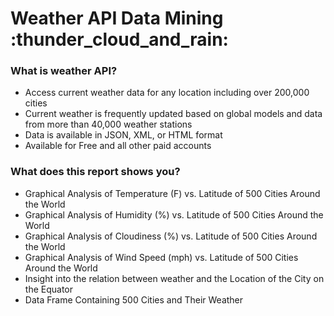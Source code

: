 # Weather API Data Mining :thunder_cloud_and_rain:



### What is weather API?

  - Access current weather data for any location including over 200,000 cities
  - Current weather is frequently updated based on global models and data from more than 40,000 weather stations
  - Data is available in JSON, XML, or HTML format
  - Available for Free and all other paid accounts

### What does this report shows you?

  - Graphical Analysis of Temperature (F) vs. Latitude of 500 Cities Around the World
  - Graphical Analysis of Humidity (%) vs. Latitude of 500 Cities Around the World
  - Graphical Analysis of Cloudiness (%) vs. Latitude of 500 Cities Around the World
  - Graphical Analysis of Wind Speed (mph) vs. Latitude of 500 Cities Around the World
  - Insight into the relation between weather and the Location of the City on the Equator
  - Data Frame Containing 500 Cities and Their Weather


